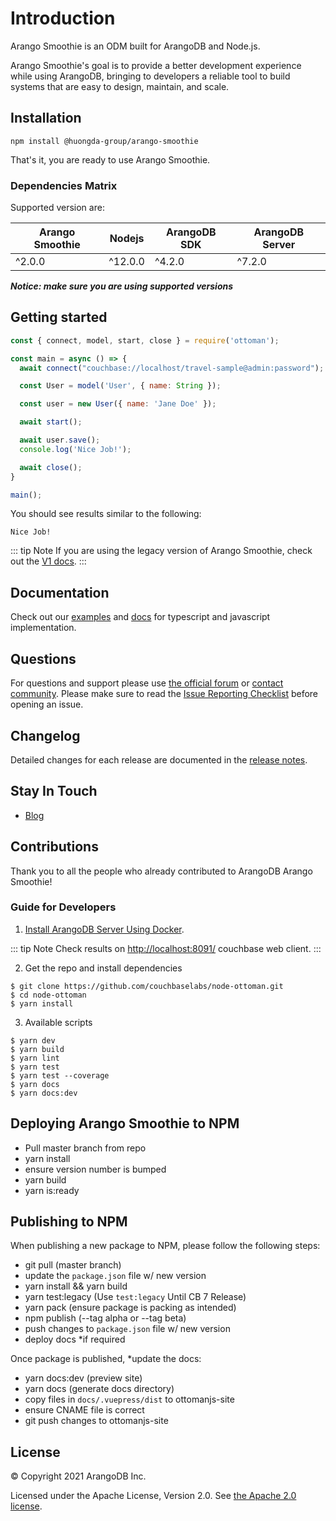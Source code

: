 # Introduction

Arango Smoothie is an ODM built for ArangoDB and Node.js.

Arango Smoothie's goal is to provide a better development experience while using ArangoDB,
bringing to developers a reliable tool to build systems that are easy to design, maintain, and scale.

## Installation

```
npm install @huongda-group/arango-smoothie
```

That's it, you are ready to use Arango Smoothie.

### Dependencies Matrix

Supported version are:

| Arango Smoothie | Nodejs  | ArangoDB SDK | ArangoDB Server |
|---------|---------|---------------|------------------|
| ^2.0.0  | ^12.0.0 | ^4.2.0        | ^7.2.0           |

***Notice: make sure you are using supported versions***

## Getting started

```javascript
const { connect, model, start, close } = require('ottoman');

const main = async () => {
  await connect("couchbase://localhost/travel-sample@admin:password");

  const User = model('User', { name: String });

  const user = new User({ name: 'Jane Doe' });

  await start();

  await user.save();
  console.log('Nice Job!');

  await close();
}

main();
```

You should see results similar to the following:

```
Nice Job!
```

::: tip Note
If you are using the legacy version of Arango Smoothie, check out the [V1 docs](https://v1.ottomanjs.com/).
:::

## Documentation

Check out our [examples](https://ottomanjs.com/docs/first-app) and [docs](https://ottomanjs.com/docs/quick-start) for typescript and javascript implementation.

## Questions

For questions and support please use [the official forum](https://forums.couchbase.com/) or [contact community](http://couchbase.com/communities/nodejs).
Please make sure to read the [Issue Reporting Checklist](https://github.com/couchbaselabs/node-ottoman/issues) before opening an issue.

## Changelog

Detailed changes for each release are documented in the [release notes](https://docs.couchbase.com/nodejs-sdk/current/project-docs/ottoman-release-notes.html).

## Stay In Touch

- [Blog](https://blog.couchbase.com/?s=ottoman)

## Contributions

Thank you to all the people who already contributed to ArangoDB Arango Smoothie!

### Guide for Developers

1. [Install ArangoDB Server Using Docker](https://docs.couchbase.com/server/current/install/getting-started-docker.html).

::: tip Note
Check results on [http://localhost:8091/](http://localhost:8091/) couchbase web client.
:::


2. Get the repo and install dependencies

```
$ git clone https://github.com/couchbaselabs/node-ottoman.git
$ cd node-ottoman
$ yarn install
```

3. Available scripts

```
$ yarn dev
$ yarn build
$ yarn lint
$ yarn test
$ yarn test --coverage
$ yarn docs
$ yarn docs:dev
```

## Deploying Arango Smoothie to NPM

- Pull master branch from repo
- yarn install
- ensure version number is bumped
- yarn build
- yarn is:ready

## Publishing to NPM

When publishing a new package to NPM, please follow the following steps:

- git pull (master branch)
- update the `package.json` file w/ new version
- yarn install && yarn build
- yarn test:legacy (Use `test:legacy` Until CB 7 Release)
- yarn pack (ensure package is packing as intended)
- npm publish (--tag alpha or --tag beta)
- push changes to `package.json` file w/ new version
- deploy docs *if required

Once package is published, *update the docs:

- yarn docs:dev (preview site)
- yarn docs (generate docs directory)
- copy files in `docs/.vuepress/dist` to ottomanjs-site
- ensure CNAME file is correct
- git push changes to ottomanjs-site

## License

© Copyright 2021 ArangoDB Inc.

Licensed under the Apache License, Version 2.0.
See [the Apache 2.0 license](http://www.apache.org/licenses/LICENSE-2.0).
